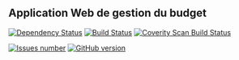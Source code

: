 
## Application Web de gestion du budget
[![Dependency Status](https://www.versioneye.com/user/projects/5676cf19107997003e000a79/badge.svg?style=flat)](https://www.versioneye.com/user/projects/5676cf19107997003e000a79)
<a href='https://travis-ci.org/vzwingma/gestion-budget/branches'><img src='https://travis-ci.org/vzwingma/gestion-budget.svg' alt='Build Status' /></a>
<a href="https://scan.coverity.com/projects/vzwingma-gestion-budget"><img alt="Coverity Scan Build Status" src="https://img.shields.io/coverity/scan/7385.svg"/></a>


<a href='https://github.com/vzwingma/gestion-budget/issues'><img src='http://githubbadges.herokuapp.com/vzwingma/gestion-budget/issues?style=square' alt='Issues number' /></a>
[![GitHub version](https://badge.fury.io/gh/vzwingma%2Fgestion-budget.svg)](https://badge.fury.io/gh/vzwingma%2Fgestion-budget)
